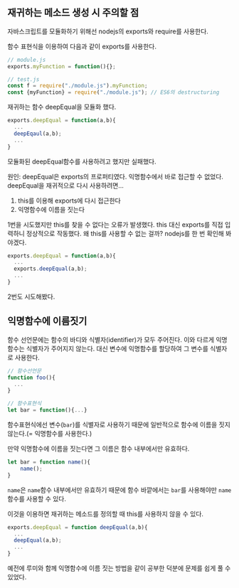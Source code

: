 ## 재귀하는 메소드 생성 시 주의할 점

자바스크립트를 모듈화하기 위해선 nodejs의 exports와 require를 사용한다.

함수 표현식을 이용하여 다음과 같이 exports를 사용한다.

```javascript
// module.js
exports.myFunction = function(){};

// test.js
const f = require("./module.js").myFunction;
const {myFunction} = require("./module.js"); // ES6의 destructuring
```

재귀하는 함수 deepEqual을 모듈화 했다.

```javascript
exports.deepEqual = function(a,b){
  ...
  deepEqaul(a,b);
  ...
}
```

모듈화된 deepEqual함수를 사용하려고 했지만 실패했다.



원인: deepEqual은 exports의 프로퍼티였다. 익명함수에서 바로 접근할 수 없었다. deepEqual을 재귀적으로 다시 사용하려면...

1. this를 이용해 exports에 다시 접근한다
2. 익명함수에 이름을 짓는다



1번을 시도했지만 this를 찾을 수 없다는 오류가 발생했다. this 대신 exports를 직접 입력하니 정상적으로 작동했다. 왜 this를 사용할 수 없는 걸까? nodejs를 한 번 확인해 봐야겠다.

```Javascript
exports.deepEqual = function(a,b){
  ...
  exports.deepEqual(a,b);
  ...
}
```



2번도 시도해봤다.



## 익명함수에 이름짓기

함수 선언문에는 함수의 바디와 식별자(identifier)가 모두 주어진다. 이와 다르게 익명함수는 식별자가 주어지지 않는다. 대신 변수에 익명함수를 할당하여 그 변수를 식별자로 사용한다.

```javascript
// 함수선언문
function foo(){
  ...
}

// 함수표현식
let bar = function(){...}
```

함수표현식에선 변수(`bar`)를 식별자로 사용하기 때문에 일반적으로 함수에 이름을 짓지 않는다.(= 익명함수를 사용한다.)

만약 익명함수에 이름을 짓는다면 그 이름은 함수 내부에서만 유효하다. 

```javascript
let bar = function name(){
    name();
}
```

`name`은 `name`함수 내부에서만 유효하기 때문에 함수 바깥에서는 `bar`를 사용해야만 `name`함수를 사용할 수 있다.

이것을 이용하면 재귀하는 메소드를 정의할 때 this를 사용하지 않을 수 있다.

```javascript
exports.deepEqual = function deepEqual(a,b){
  ...
  deepEqual(a,b);
  ...
}
```



예전에 루미와 함께 익명함수에 이름 짓는 방법을 같이 공부한 덕분에 문제를 쉽게 풀 수 있었다.